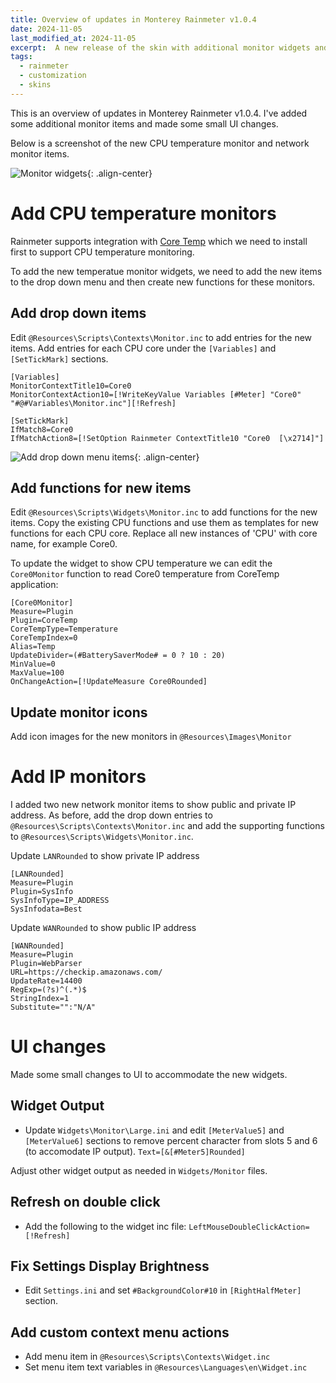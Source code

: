```yaml
---
title: Overview of updates in Monterey Rainmeter v1.0.4
date: 2024-11-05
last_modified_at: 2024-11-05
excerpt:  A new release of the skin with additional monitor widgets and interface updates. Source code available [here](https://github.com/dmaccormac/MontereyRainmeter).
tags: 
  - rainmeter
  - customization
  - skins
---
```


This is an overview of updates in Monterey Rainmeter v1.0.4. I've added some additional monitor items and made some small UI changes. 

Below is a screenshot of the new CPU temperature monitor and network monitor items.

![Monitor widgets](/assets/images/2024-11-05-rainmeter-monterey-1.png){: .align-center}

# Add CPU temperature monitors
Rainmeter supports integration with [Core Temp](https://www.alcpu.com/CoreTemp/) which we need to install first to support CPU temperature monitoring. 

To add the new temperatue monitor widgets, we need to add the new items to the drop down menu and then create new functions for these monitors. 

## Add drop down items
Edit `@Resources\Scripts\Contexts\Monitor.inc` to add entries for the new items. Add entries for each CPU core under the `[Variables]` and `[SetTickMark]` sections.

```
[Variables]
MonitorContextTitle10=Core0
MonitorContextAction10=[!WriteKeyValue Variables [#Meter] "Core0" "#@#Variables\Monitor.inc"][!Refresh]

[SetTickMark]
IfMatch8=Core0
IfMatchAction8=[!SetOption Rainmeter ContextTitle10 "Core0  [\x2714]"]
```

![Add drop down menu items](/assets/images/2024-11-05-rainmeter-monterey-2.png){: .align-center}

## Add functions for new items
Edit `@Resources\Scripts\Widgets\Monitor.inc` to add functions for the new items. Copy the existing CPU functions and use them as templates for new functions for each CPU core. Replace all new instances of 'CPU' with core name, for example Core0.

To update the widget to show CPU temperature we can edit the `Core0Monitor` function to read Core0 temperature from CoreTemp application:

```
[Core0Monitor]
Measure=Plugin
Plugin=CoreTemp
CoreTempType=Temperature
CoreTempIndex=0
Alias=Temp
UpdateDivider=(#BatterySaverMode# = 0 ? 10 : 20)
MinValue=0
MaxValue=100
OnChangeAction=[!UpdateMeasure Core0Rounded]
```

## Update monitor icons
Add icon images for the new monitors in `@Resources\Images\Monitor`


# Add IP monitors
I added two new network monitor items to show public and private IP address. As before, add the drop down entries to `@Resources\Scripts\Contexts\Monitor.inc` and add the supporting functions to `@Resources\Scripts\Widgets\Monitor.inc`.

Update `LANRounded` to show private IP address
```
[LANRounded]
Measure=Plugin
Plugin=SysInfo
SysInfoType=IP_ADDRESS
SysInfodata=Best
```


Update `WANRounded` to show public IP address
```
[WANRounded]
Measure=Plugin
Plugin=WebParser
URL=https://checkip.amazonaws.com/
UpdateRate=14400
RegExp=(?s)^(.*)$
StringIndex=1
Substitute="":"N/A"
```

# UI changes
Made some small changes to UI to accommodate the new widgets.

## Widget Output
-  Update `Widgets\Monitor\Large.ini` and edit `[MeterValue5]` and `[MeterValue6]` sections to remove percent character from slots 5 and 6 (to accomodate IP output).
    `Text=[&[#Meter5]Rounded]`

Adjust other widget output as needed in `Widgets/Monitor` files.

## Refresh on double click
- Add the following to the widget inc file:
`LeftMouseDoubleClickAction=[!Refresh]`

## Fix Settings Display Brightness
- Edit `Settings.ini` and set `#BackgroundColor#10` in `[RightHalfMeter]` section.
  
## Add custom context menu actions 
- Add menu item in `@Resources\Scripts\Contexts\Widget.inc`
- Set menu item text variables in `@Resources\Languages\en\Widget.inc`
